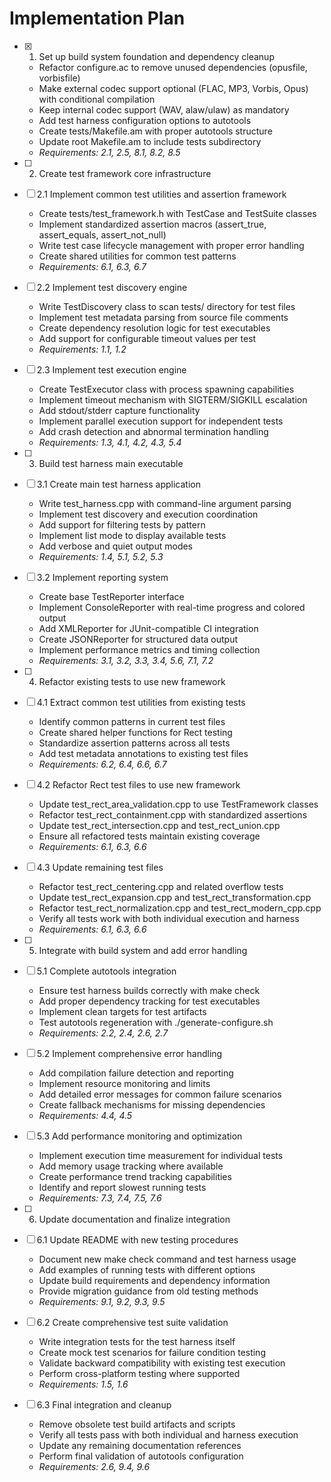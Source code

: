 # Implementation Plan

- [x] 1. Set up build system foundation and dependency cleanup
  - Refactor configure.ac to remove unused dependencies (opusfile, vorbisfile)
  - Make external codec support optional (FLAC, MP3, Vorbis, Opus) with conditional compilation
  - Keep internal codec support (WAV, alaw/ulaw) as mandatory
  - Add test harness configuration options to autotools
  - Create tests/Makefile.am with proper autotools structure
  - Update root Makefile.am to include tests subdirectory
  - _Requirements: 2.1, 2.5, 8.1, 8.2, 8.5_

- [ ] 2. Create test framework core infrastructure
- [ ] 2.1 Implement common test utilities and assertion framework
  - Create tests/test_framework.h with TestCase and TestSuite classes
  - Implement standardized assertion macros (assert_true, assert_equals, assert_not_null)
  - Write test case lifecycle management with proper error handling
  - Create shared utilities for common test patterns
  - _Requirements: 6.1, 6.3, 6.7_

- [ ] 2.2 Implement test discovery engine
  - Write TestDiscovery class to scan tests/ directory for test files
  - Implement test metadata parsing from source file comments
  - Create dependency resolution logic for test executables
  - Add support for configurable timeout values per test
  - _Requirements: 1.1, 1.2_

- [ ] 2.3 Implement test execution engine
  - Create TestExecutor class with process spawning capabilities
  - Implement timeout mechanism with SIGTERM/SIGKILL escalation
  - Add stdout/stderr capture functionality
  - Implement parallel execution support for independent tests
  - Add crash detection and abnormal termination handling
  - _Requirements: 1.3, 4.1, 4.2, 4.3, 5.4_

- [ ] 3. Build test harness main executable
- [ ] 3.1 Create main test harness application
  - Write test_harness.cpp with command-line argument parsing
  - Implement test discovery and execution coordination
  - Add support for filtering tests by pattern
  - Implement list mode to display available tests
  - Add verbose and quiet output modes
  - _Requirements: 1.4, 5.1, 5.2, 5.3_

- [ ] 3.2 Implement reporting system
  - Create base TestReporter interface
  - Implement ConsoleReporter with real-time progress and colored output
  - Add XMLReporter for JUnit-compatible CI integration
  - Create JSONReporter for structured data output
  - Implement performance metrics and timing collection
  - _Requirements: 3.1, 3.2, 3.3, 3.4, 5.6, 7.1, 7.2_

- [ ] 4. Refactor existing tests to use new framework
- [ ] 4.1 Extract common test utilities from existing tests
  - Identify common patterns in current test files
  - Create shared helper functions for Rect testing
  - Standardize assertion patterns across all tests
  - Add test metadata annotations to existing test files
  - _Requirements: 6.2, 6.4, 6.6, 6.7_

- [ ] 4.2 Refactor Rect test files to use new framework
  - Update test_rect_area_validation.cpp to use TestFramework classes
  - Refactor test_rect_containment.cpp with standardized assertions
  - Update test_rect_intersection.cpp and test_rect_union.cpp
  - Ensure all refactored tests maintain existing coverage
  - _Requirements: 6.1, 6.3, 6.6_

- [ ] 4.3 Update remaining test files
  - Refactor test_rect_centering.cpp and related overflow tests
  - Update test_rect_expansion.cpp and test_rect_transformation.cpp
  - Refactor test_rect_normalization.cpp and test_rect_modern_cpp.cpp
  - Verify all tests work with both individual execution and harness
  - _Requirements: 6.1, 6.3, 6.6_

- [ ] 5. Integrate with build system and add error handling
- [ ] 5.1 Complete autotools integration
  - Ensure test harness builds correctly with make check
  - Add proper dependency tracking for test executables
  - Implement clean targets for test artifacts
  - Test autotools regeneration with ./generate-configure.sh
  - _Requirements: 2.2, 2.4, 2.6, 2.7_

- [ ] 5.2 Implement comprehensive error handling
  - Add compilation failure detection and reporting
  - Implement resource monitoring and limits
  - Add detailed error messages for common failure scenarios
  - Create fallback mechanisms for missing dependencies
  - _Requirements: 4.4, 4.5_

- [ ] 5.3 Add performance monitoring and optimization
  - Implement execution time measurement for individual tests
  - Add memory usage tracking where available
  - Create performance trend tracking capabilities
  - Identify and report slowest running tests
  - _Requirements: 7.3, 7.4, 7.5, 7.6_

- [ ] 6. Update documentation and finalize integration
- [ ] 6.1 Update README with new testing procedures
  - Document new make check command and test harness usage
  - Add examples of running tests with different options
  - Update build requirements and dependency information
  - Provide migration guidance from old testing methods
  - _Requirements: 9.1, 9.2, 9.3, 9.5_

- [ ] 6.2 Create comprehensive test suite validation
  - Write integration tests for the test harness itself
  - Create mock test scenarios for failure condition testing
  - Validate backward compatibility with existing test execution
  - Perform cross-platform testing where supported
  - _Requirements: 1.5, 1.6_

- [ ] 6.3 Final integration and cleanup
  - Remove obsolete test build artifacts and scripts
  - Verify all tests pass with both individual and harness execution
  - Update any remaining documentation references
  - Perform final validation of autotools configuration
  - _Requirements: 2.6, 9.4, 9.6_